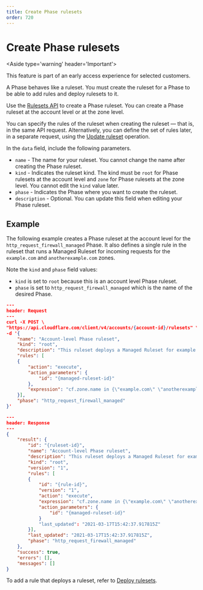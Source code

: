 ```yaml
---
title: Create Phase rulesets
order: 720
---
```


# Create Phase rulesets

<Aside type='warning' header='Important'>

This feature is part of an early access experience for selected customers.

</Aside>

A Phase behaves like a ruleset. You must create the ruleset for a Phase to be able to add rules and deploy rulesets to it.

Use the [Rulesets API](/cf-rulesets/rulesets-api) to create a Phase ruleset. You can create a Phase ruleset at the account level or at the zone level.

You can specify the rules of the ruleset when creating the ruleset — that is, in the same API request. Alternatively, you can define the set of rules later, in a separate request, using the [Update ruleset](/cf-rulesets/rulesets-api/update) operation.

In the `data` field, include the following parameters.

* `name` - The name for your ruleset. You cannot change the name after creating the Phase ruleset.
* `kind` - Indicates the ruleset kind. The kind must be `root` for Phase rulesets at the account level and `zone` for Phase rulesets at the zone level. You cannot edit the `kind` value later.
* `phase` - Indicates the Phase where you want to create the ruleset.
* `description` - Optional. You can update this field when editing your Phase ruleset.

## Example

The following example creates a Phase ruleset at the account level for the `http_request_firewall_managed` Phase. It also defines a single rule in the ruleset that runs a Managed Ruleset for incoming requests for the `example.com` and `anotherexample.com` zones.

Note the `kind` and `phase` field values:

* `kind` is set to `root` because this is an account level Phase ruleset.
* `phase` is set to `http_request_firewall_managed` which is the name of the desired Phase.

```json
---
header: Request
---
curl -X POST \
"https://api.cloudflare.com/client/v4/accounts/{account-id}/rulesets" \
-d '{
    "name": "Account-level Phase ruleset",
    "kind": "root",
    "description": "This ruleset deploys a Managed Ruleset for example.com and anotherexample.com.",
    "rules": [
    {
        "action": "execute",
        "action_parameters": {
            "id": "{managed-ruleset-id}"
        },
        "expression": "cf.zone.name in {\"example.com\" \"anotherexample.com\"}"
    }],
    "phase": "http_request_firewall_managed"
}'
```

```json
---
header: Response
---
{
    "result": {
        "id": "{ruleset-id}",
        "name": "Account-level Phase ruleset",
        "description": "This ruleset deploys a Managed Ruleset for example.com and anotherexample.com.",
        "kind": "root",
        "version": "1",
        "rules": [
        {
            "id": "{rule-id}",
            "version": "1",
            "action": "execute",
            "expression": "cf.zone.name in {\"example.com\" \"anotherexample.com\"}",
            "action_parameters": {
                "id": "{managed-ruleset-id}"
            }
            "last_updated": "2021-03-17T15:42:37.917815Z"
        }],
        "last_updated": "2021-03-17T15:42:37.917815Z",
        "phase": "http_request_firewall_managed"
    },
    "success": true,
    "errors": [],
    "messages": []
}
```

To add a rule that deploys a ruleset, refer to [Deploy rulesets](/cf-rulesets/deploy-rulesets).
